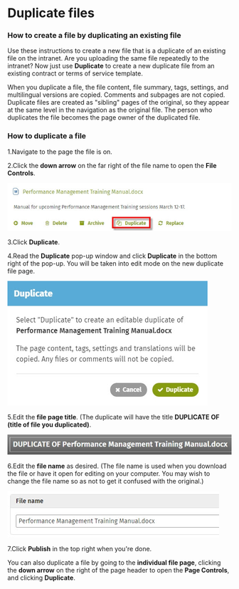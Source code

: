 # Duplicate files



### How to create a file by duplicating an existing file

Use these instructions to create a new file that is a duplicate of an existing file on the intranet. Are you uploading the same file repeatedly to the intranet? Now just use **Duplicate** to create a new duplicate file from an existing contract or terms of service template.  
  
When you duplicate a file, the file content, file summary, tags, settings, and multilingual versions are copied. Comments and subpages are not copied. Duplicate files are created as "sibling" pages of the original, so they appear at the same level in the navigation as the original file. The person who duplicates the file becomes the page owner of the duplicated file.

### How to duplicate a file

1.Navigate to the page the file is on.

2.Click the **down arrow** on the far right of the file name to open the **File Controls**.

![](../../.gitbook/assets/1%20%2817%29.jpg)



3.Click **Duplicate**.

4.Read the **Duplicate** pop-up window and click **Duplicate** in the bottom right of the pop-up. You will be taken into edit mode on the new duplicate file page.

![](../../.gitbook/assets/2%20%285%29.jpg)

5.Edit the **file page title**. \(The duplicate will have the title **DUPLICATE OF \(title of file you duplicated\)**.

![](../../.gitbook/assets/3%20%289%29.jpg)

6.Edit the **file name** as desired. \(The file name is used when you download the file or have it open for editing on your computer. You may wish to change the file name so as not to get it confused with the original.\)

![](../../.gitbook/assets/4%20%2852%29.jpg)



7.Click **Publish** in the top right when you're done.

You can also duplicate a file by going to the **individual file page**, clicking the **down arrow** on the right of the page header to open the **Page Controls**,  and clicking **Duplicate**.  


